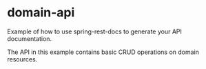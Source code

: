 # domain-api
Example of how to use spring-rest-docs to generate your API documentation.

The API in this example contains basic CRUD operations on domain resources.

